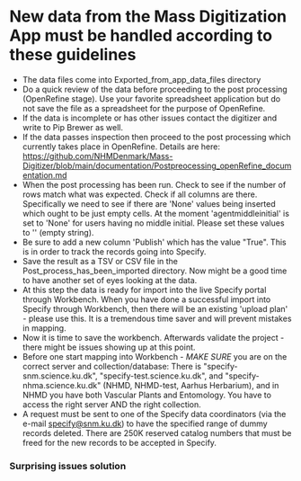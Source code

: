 # New data from the Mass Digitization App must be handled according to these guidelines

- The data files come into Exported_from_app_data_files directory
- Do a quick review of the data before proceeding to the post processing (OpenRefine stage). Use your favorite spreadsheet application but do not save the file as a spreadsheet for the purpose of OpenRefine.
- If the data is incomplete or has other issues contact the digitizer and write to Pip Brewer as well.
- If the data passes inspection then proceed to the post processing which currently takes place in OpenRefine. Details are here: https://github.com/NHMDenmark/Mass-Digitizer/blob/main/documentation/Postpreocessing_openRefine_documentation.md 
- When the post processing has been run. Check to see if the number of rows match what was expected. Check if all columns are there. Specifically we need to see if there are 'None' values being inserted which ought to be just empty cells. At the moment 'agentmiddleinitial' is set to 'None' for users having no middle initial. Please set these values to '' (empty string).  
- Be sure to add a new column 'Publish' which has the value "True". This is in order to track the records going into Specify.
- Save the result as a TSV or CSV file in the Post_process_has_been_imported directory. Now might be a good time to have another set of eyes looking at the data.
- At this step the data is ready for import into the live Specify portal through Workbench.
When you have done a successful import into Specify through Workbench, then there will be an existing 'upload plan' - please use this. It is a tremendous time saver and will prevent mistakes in mapping.
- Now it is time to save the workbench. Afterwards validate the project - there might be issues showing up at this point.  
- Before one start mapping into Workbench - _MAKE SURE_ you are on the correct server and collection/database: There is "specify-snm.science.ku.dk", "specify-test.science.ku.dk", and "specify-nhma.science.ku.dk" (NHMD, NHMD-test, Aarhus Herbarium), and in NHMD you have both Vascular Plants and Entomology. You have to access the right server AND the right collection.
- A request must be sent to one of the Specify data coordinators (via the e-mail specify@snm.ku.dk) to have the specified range of dummy records deleted. There are 250K reserved catalog numbers that must be freed for the new records to be accepted in Specify.
### Surprising issues solution


